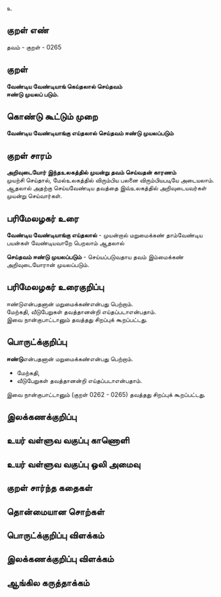 உ

## குறள் எண் 

தவம் - குறள் - 0265  

## குறள் 

**வேண்டிய வேண்டியாங் கெய்தலால் செய்தவம்  
ஈண்டு முயலப் படும்.**  


## கொண்டு கூட்டும் முறை

**வேண்டிய வேண்டியாங்கு எய்தலால் செய்தவம் ஈண்டு முயலப்படும்**

## குறள் சாரம் 

**அறிவுடையோர் இந்தஉலகத்தில் முயன்று தவம் செய்வதன் காரணம்**  
முயற்சி செய்தால், மேல்உலகத்தில் விரும்பிய பலனை விரும்பியபடியே அடையலாம்.  
ஆதலால் அதற்கு செய்யவேண்டிய தவத்தை இவ்உலகத்தில் அறிவுடையவர்கள் முயன்று செய்வார்கள்.  

## பரிமேலழகர் உரை

**வேண்டிய வேண்டியாங்கு எய்தலால்** - முயன்றால் மறுமைக்கண் தாம்வேண்டிய பயன்கள் வேண்டியவாறே பெறலாம் ஆதலால்     

**செய்தவம் ஈண்டு முயலப்படும்** - செய்யப்படுவதாய தவம் இம்மைக்கண் அறிவுடையோரான் முயலப்படும்.  
 

## பரிமேலழகர் உரைகுறிப்பு   

ஈண்டுஎன்பதனான் மறுமைக்கண்என்பது பெற்றாம்.  
மேற்கதி, வீடுபேறுகள் தவத்தானன்றி எய்தப்படாஎன்பதாம்.  
இவை நான்குபாட்டானும் தவத்தது சிறப்புக் கூறப்பட்டது.   

## பொருட்க்குறிப்பு 

**ஈண்டு**என்பதனான் மறுமைக்கண்என்பது பெற்றாம்.  

* மேற்கதி,  
* வீடுபேறுகள் தவத்தானன்றி எய்தப்படாஎன்பதாம்.   

இவை நான்குபாட்டானும் (குறள் 0262 - 0265) தவத்தது சிறப்புக் கூறப்பட்டது.    

## இலக்கணக்குறிப்பு  


## உயர் வள்ளுவ வகுப்பு காணொளி


## உயர் வள்ளுவ வகுப்பு ஒலி அமைவு 

 
## குறள் சார்ந்த கதைகள் 


## தொன்மையான சொற்கள்


## பொருட்க்குறிப்பு விளக்கம்


## இலக்கணக்குறிப்பு விளக்கம்


## ஆங்கில கருத்தாக்கம் 


